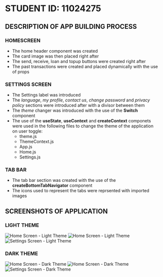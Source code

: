 # STUDENT ID: 11024275

## DESCRIPTION OF APP BUILDING PROCESS

### HOMESCREEN

- The home header component was created
- The card image was then placed right after
- The send, receive, loan and topup buttons were created right after
- The past transactions were created and placed dynamically with the use of props

### SETTINGS SCREEN

- The Settings label was introduced
- The *language*, *my profile*, *contact us*, *change password* and *privacy policy* sections were introduced after with a divisor between them
- The *theme* changer was introduced with the use of the **Switch** component
- The use of the **useState**, **useContext** and **createContext** componets were used in the following files to change the theme of the application on user toggle:
    * theme.js
    * ThemeContext.js
    * App.js
    * Home.js
    * Settings.js

### TAB BAR

- The tab bar section was created with the use of the **createBottomTabNavigator** component
- The icons used to represent the tabs were reprsented with imported images

## SCREENSHOTS OF APPLICATION

### LIGHT THEME

![Home Screen - Light Theme](CardApp/assets/sc1.jpg)
![Home Screen - Light Theme](CardApp/assets/sc2.jpg)
![Settings Screen - Light Theme](CardApp/assets/sc3.jpg)

### DARK THEME

![Home Screen - Dark Theme](CardApp/assets/sc4.jpg)
![Home Screen - Dark Theme](CardApp/assets/sc5.jpg)
![Settings Screen - Dark Theme](CardApp/assets/sc6.jpg)